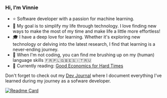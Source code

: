 ### Hi, I’m Vinnie

- ⭐ Software developer with a passion for machine learning.
- 🤖 My goal is to simplify my life through technology. I love finding new ways to make the most of my time and make life a little more effortless!
- 🎓 I have a deep love for learning. Whether it's exploring new technology or delving into the latest research, I find that learning is a never-ending journey.
- 🔭 When I'm not coding, you can find me brushing up on my (human) language skills 🇫🇷🇵🇱🇬🇧🇪🇸🇮🇹🇷🇺
- 📖 Currently reading: [Good Economics for Hard Times](https://www.goodreads.com/book/show/51014619-good-economics-for-hard-times)

Don't forget to check out my [Dev Journal](https://www.vnctptr.me/) where I document everything I've learned during my journey as a sofware developer.

[![Readme Card](https://github-readme-stats.vercel.app/api/pin/?username=vnctptr&repo=dev-journal&theme=dark)](https://github.com/vnctptr/dev-journal)


<!--
**vnctptr/vnctptr** is a ✨ _special_ ✨ repository because its `README.md` (this file) appears on your GitHub profile.

Here are some ideas to get you started:

- 🔭 I’m currently working on ...
- 🌱 I’m currently learning ...
- 👯 I’m looking to collaborate on ...
- 🤔 I’m looking for help with ...
- 💬 Ask me about ...
- 📫 How to reach me: ...
- 😄 Pronouns: ...
- ⚡ Fun fact: ...
-->
